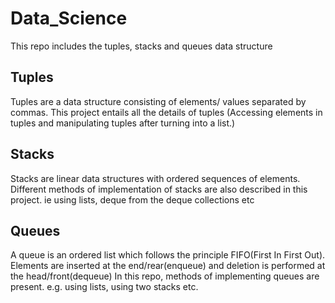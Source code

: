 
# Data_Science
This repo includes the tuples, stacks and queues data structure
   ## Tuples
   Tuples are a data structure consisting of elements/ values separated by commas. This project entails all the details of tuples
   (Accessing elements in tuples and manipulating tuples after turning into a list.)

   ## Stacks
   Stacks are linear data structures with ordered sequences of elements. Different methods of implementation of stacks are also described in this project. ie using lists, deque from the 
   deque collections etc

   ## Queues
   A queue is an ordered list which follows the principle FIFO(First In First Out). Elements are inserted at the end/rear(enqueue) and deletion is performed at the head/front(dequeue)
   In this repo, methods of implementing queues are present. e.g. using lists, using two stacks etc.
   

